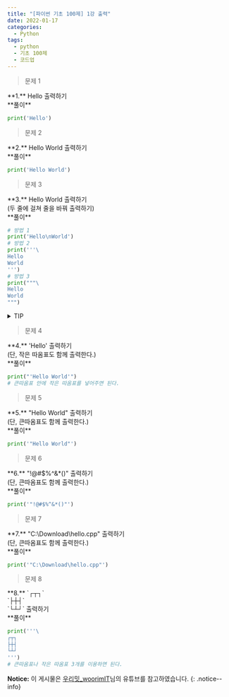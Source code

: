 ```yaml
---
title: "[파이썬 기초 100제] 1강 출력"
date: 2022-01-17
categories:
  - Python
tags:
  - python
  - 기초 100제
  - 코드업
---
```


> 문제 1

<div class="notice--success" markdown="1">
**1.**  
Hello 출력하기
</div>

<div class="notice" markdown="1">
**풀이**

```python
print('Hello')
```
</div>

> 문제 2

<div class="notice--success" markdown="1">
**2.**  
Hello World 출력하기
</div>

<div class="notice" markdown="1">
**풀이**

```python
print('Hello World')
```
</div>

> 문제 3

<div class="notice--success" markdown="1">
**3.**  
Hello World 출력하기<br>
(두 줄에 걸쳐 줄을 바꿔 출력하기)
</div>

<div class="notice" markdown="1">
**풀이**

```python
# 방법 1
print('Hello\nWorld')
# 방법 2
print('''\
Hello
World
''')
# 방법 3
print("""\
Hello
World
""")
```
</div>

<details>
<summary>TIP</summary>
<div markdown="1">

따옴표를 `'''`(작은따옴표) 혹은 `"""`(큰따옴표) 와 같이 3개씩 사용하면 입력하는 모양대로 출력된다.<br>
처음 따음표 `'''` 뒤에 역슬래시`\`를 해주어야 직관적으로 코딩할 수 있게 된다.<br>
만약 역슬래시를 안해주면 한 줄의 공백 후에 출력이 된다.

```python
print('''
AA
BB
''')

# 출력
(한 줄 공백)
AA
BB
```

</div>
</details>

> 문제 4

<div class="notice--success" markdown="1">
**4.**  
'Hello' 출력하기<br>
(단, 작은 따옴표도 함께 출력한다.)
</div>

<div class="notice" markdown="1">
**풀이**

```python
print("'Hello World'")
# 큰따옴표 안에 작은 따옴표를 넣어주면 된다.
```
</div>

> 문제 5

<div class="notice--success" markdown="1">
**5.**  
"Hello World" 출력하기<br>
(단, 큰따옴표도 함께 출력한다.)
</div>

<div class="notice" markdown="1">
**풀이**

```python
print('"Hello World"')
```
</div>

> 문제 6

<div class="notice--success" markdown="1">
**6.**  
"!@#$%^&*()" 출력하기<br>
(단, 큰따옴표도 함께 출력한다.)
</div>

<div class="notice" markdown="1">
**풀이**

```python
print('"!@#$%^&*()"')
```
</div>

> 문제 7

<div class="notice--success" markdown="1">
**7.**  
"C:\Download\hello.cpp" 출력하기<br>
(단, 큰따옴표도 함께 출력한다.)
</div>

<div class="notice" markdown="1">
**풀이**

```python
print('"C:\Download\hello.cpp"')
```
</div>

> 문제 8

<div class="notice--success" markdown="1">
**8.**  
`┌┬┐`<br>
`├┼┤`<br>
`└┴┘` 출력하기
</div>

<div class="notice" markdown="1">
**풀이**

```python
print('''\
┌┬┐
├┼┤ 
└┴┘
''')
# 큰따옴표나 작은 따옴표 3개를 이용하면 된다.
```
</div>

**Notice:** 이 게시물은 [우리밋_woorimIT](https://www.youtube.com/watch?v=7sykajCtgCw&list=PLSK4WsJ8JS4dOszA7Zr8paqI81Mv27tNq&index=2)님의 유튜브를 참고하였습니다.
{: .notice--info}